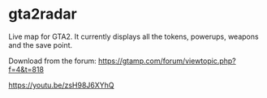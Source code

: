 # gta2radar
Live map for GTA2. It currently displays all the tokens, powerups, weapons and the save point.

Download from the forum: https://gtamp.com/forum/viewtopic.php?f=4&t=818

https://youtu.be/zsH98J6XYhQ
